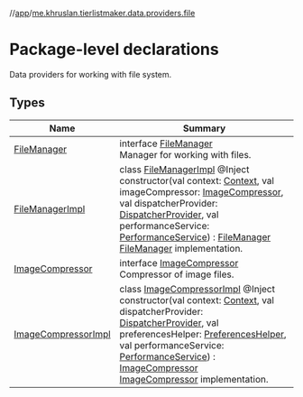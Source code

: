 //[app](../../index.md)/[me.khruslan.tierlistmaker.data.providers.file](index.md)

# Package-level declarations

Data providers for working with file system.

## Types

| Name | Summary |
|---|---|
| [FileManager](-file-manager/index.md) | interface [FileManager](-file-manager/index.md)<br>Manager for working with files. |
| [FileManagerImpl](-file-manager-impl/index.md) | class [FileManagerImpl](-file-manager-impl/index.md) @Inject constructor(val context: [Context](https://developer.android.com/reference/kotlin/android/content/Context.html), val imageCompressor: [ImageCompressor](-image-compressor/index.md), val dispatcherProvider: [DispatcherProvider](../me.khruslan.tierlistmaker.data.providers.dispatchers/-dispatcher-provider/index.md), val performanceService: [PerformanceService](../me.khruslan.tierlistmaker.util.performance/-performance-service/index.md)) : [FileManager](-file-manager/index.md)<br>[FileManager](-file-manager/index.md) implementation. |
| [ImageCompressor](-image-compressor/index.md) | interface [ImageCompressor](-image-compressor/index.md)<br>Compressor of image files. |
| [ImageCompressorImpl](-image-compressor-impl/index.md) | class [ImageCompressorImpl](-image-compressor-impl/index.md) @Inject constructor(val context: [Context](https://developer.android.com/reference/kotlin/android/content/Context.html), val dispatcherProvider: [DispatcherProvider](../me.khruslan.tierlistmaker.data.providers.dispatchers/-dispatcher-provider/index.md), val preferencesHelper: [PreferencesHelper](../me.khruslan.tierlistmaker.data.providers.database/-preferences-helper/index.md), val performanceService: [PerformanceService](../me.khruslan.tierlistmaker.util.performance/-performance-service/index.md)) : [ImageCompressor](-image-compressor/index.md)<br>[ImageCompressor](-image-compressor/index.md) implementation. |
